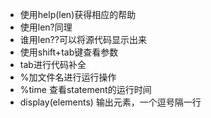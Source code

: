  - 使用help(len)获得相应的帮助
 - 使用len?同理
 - 谁用len??可以将源代码显示出来
 - 使用shift+tab键查看参数
 - tab进行代码补全
 - %加文件名进行运行操作
 - %time 查看statement的运行时间
 - display(elements) 输出元素，一个逗号隔一行

<!--stackedit_data:
eyJoaXN0b3J5IjpbLTE1OTczMDU3NywxMDc5MDE5MjY3XX0=
-->